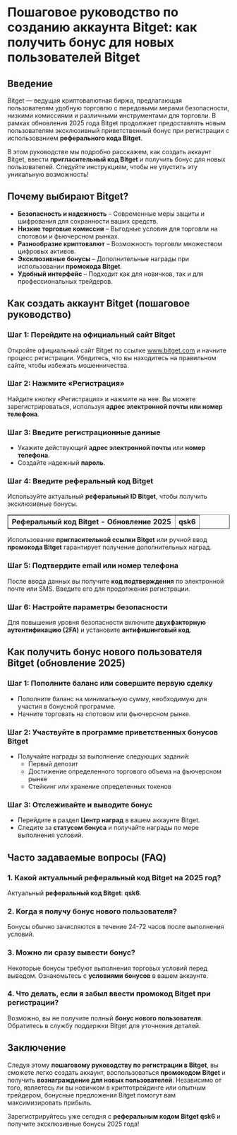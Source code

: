 <h1>Пошаговое руководство по созданию аккаунта Bitget: как получить бонус для новых пользователей Bitget</h1>

<h2>Введение</h2>
<p>Bitget — ведущая криптовалютная биржа, предлагающая пользователям удобную торговлю с передовыми мерами безопасности, низкими комиссиями и различными инструментами для торговли. В рамках обновления 2025 года Bitget продолжает предоставлять новым пользователям эксклюзивный приветственный бонус при регистрации с использованием <strong>реферального кода Bitget</strong>.</p>
<p>В этом руководстве мы подробно расскажем, как создать аккаунт Bitget, ввести <strong>пригласительный код Bitget</strong> и получить бонус для новых пользователей. Следуйте инструкциям, чтобы не упустить эту уникальную возможность!</p>

<h2>Почему выбирают Bitget?</h2>
<ul>
    <li><strong>Безопасность и надежность</strong> – Современные меры защиты и шифрования для сохранности ваших средств.</li>
    <li><strong>Низкие торговые комиссии</strong> – Выгодные условия для торговли на спотовом и фьючерсном рынках.</li>
    <li><strong>Разнообразие криптовалют</strong> – Возможность торговли множеством цифровых активов.</li>
    <li><strong>Эксклюзивные бонусы</strong> – Дополнительные награды при использовании <strong>промокода Bitget</strong>.</li>
    <li><strong>Удобный интерфейс</strong> – Подходит как для новичков, так и для профессиональных трейдеров.</li>
</ul>

<h2>Как создать аккаунт Bitget (пошаговое руководство)</h2>
<h3>Шаг 1: Перейдите на официальный сайт Bitget</h3>
<p>Откройте официальный сайт Bitget по ссылке <a href="https://www.bitget.com">www.bitget.com</a> и начните процесс регистрации. Убедитесь, что вы находитесь на правильном сайте, чтобы избежать мошенничества.</p>

<h3>Шаг 2: Нажмите «Регистрация»</h3>
<p>Найдите кнопку «Регистрация» и нажмите на нее. Вы можете зарегистрироваться, используя <strong>адрес электронной почты или номер телефона</strong>.</p>

<h3>Шаг 3: Введите регистрационные данные</h3>
<ul>
    <li>Укажите действующий <strong>адрес электронной почты</strong> или <strong>номер телефона</strong>.</li>
    <li>Создайте надежный <strong>пароль</strong>.</li>
</ul>

<h3>Шаг 4: Введите реферальный код Bitget</h3>
<p>Используйте актуальный <strong>реферальный ID Bitget</strong>, чтобы получить эксклюзивные бонусы.</p>

<table border="1">
    <tr>
        <th>Реферальный код Bitget - Обновление 2025</th>
        <th>qsk6</th>
    </tr>
</table>

<p>Использование <strong>пригласительной ссылки Bitget</strong> или ручной ввод <strong>промокода Bitget</strong> гарантирует получение дополнительных наград.</p>

<h3>Шаг 5: Подтвердите email или номер телефона</h3>
<p>После ввода данных вы получите <strong>код подтверждения</strong> по электронной почте или SMS. Введите его для продолжения регистрации.</p>

<h3>Шаг 6: Настройте параметры безопасности</h3>
<p>Для повышения уровня безопасности включите <strong>двухфакторную аутентификацию (2FA)</strong> и установите <strong>антифишинговый код</strong>.</p>

<h2>Как получить бонус нового пользователя Bitget (обновление 2025)</h2>
<h3>Шаг 1: Пополните баланс или совершите первую сделку</h3>
<ul>
    <li>Пополните баланс на минимальную сумму, необходимую для участия в бонусной программе.</li>
    <li>Начните торговать на спотовом или фьючерсном рынке.</li>
</ul>

<h3>Шаг 2: Участвуйте в программе приветственных бонусов Bitget</h3>
<ul>
    <li>Получайте награды за выполнение следующих заданий:
        <ul>
            <li>Первый депозит</li>
            <li>Достижение определенного торгового объема на фьючерсном рынке</li>
            <li>Стейкинг или хранение определенных токенов</li>
        </ul>
    </li>
</ul>

<h3>Шаг 3: Отслеживайте и выводите бонус</h3>
<ul>
    <li>Перейдите в раздел <strong>Центр наград</strong> в вашем аккаунте Bitget.</li>
    <li>Следите за <strong>статусом бонуса</strong> и получайте награды по мере выполнения условий.</li>
</ul>

<h2>Часто задаваемые вопросы (FAQ)</h2>
<h3>1. Какой актуальный реферальный код Bitget на 2025 год?</h3>
<p>Актуальный <strong>реферальный код Bitget</strong>: <strong>qsk6</strong>.</p>

<h3>2. Когда я получу бонус нового пользователя?</h3>
<p>Бонусы обычно зачисляются в течение 24-72 часов после выполнения условий.</p>

<h3>3. Можно ли сразу вывести бонус?</h3>
<p>Некоторые бонусы требуют выполнения торговых условий перед выводом. Ознакомьтесь с <strong>условиями бонусов</strong> в вашем аккаунте.</p>

<h3>4. Что делать, если я забыл ввести промокод Bitget при регистрации?</h3>
<p>Возможно, вы не получите полный <strong>бонус нового пользователя</strong>. Обратитесь в службу поддержки Bitget для уточнения деталей.</p>

<h2>Заключение</h2>
<p>Следуя этому <strong>пошаговому руководству по регистрации в Bitget</strong>, вы сможете легко создать аккаунт, воспользоваться <strong>промокодом Bitget</strong> и получить <strong>вознаграждение для новых пользователей</strong>. Независимо от того, являетесь ли вы новичком в криптотрейдинге или опытным трейдером, бонусные предложения Bitget помогут вам максимизировать прибыль.</p>
<p>Зарегистрируйтесь уже сегодня с <strong>реферальным кодом Bitget qsk6</strong> и получите эксклюзивные бонусы 2025 года!</p>
